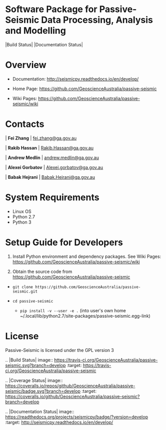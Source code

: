 Software Package for Passive-Seismic Data Processing, Analysis and Modelling
==================================

|Build Status|  |Documentation Status|


Overview
========


- Documentation: http://seismicpy.readthedocs.io/en/develop/

- Home Page: https://github.com/GeoscienceAustralia/passive-seismic


- Wiki Pages: https://github.com/GeoscienceAustralia/passive-seismic/wiki



Contacts
==========

| **Fei Zhang**
| fei.zhang@ga.gov.au

| **Rakib Hassan**
| Rakib.Hassan@ga.gov.au


| **Andrew Medlin**
| andrew.medlin@ga.gov.au

| **Alexei Gorbatov**
| Alexei.gorbatov@ga.gov.au

| **Babak Hejrani**
| Babak.Hejrani@ga.gov.au


System Requirements
==========================

- Linux OS
- Python 2.7
- Python 3  

Setup Guide for Developers
==========================

1. Install Python environment and dependency packages. See Wiki Pages: https://github.com/GeoscienceAustralia/passive-seismic/wiki


2. Obtain the source code from https://github.com/GeoscienceAustralia/passive-seismic

-  ``git clone https://github.com/GeoscienceAustralia/passive-seismic.git``
- ``cd passive-seismic``

   - ``pip install -v --user -e .`` (into user's own home ~/.local/lib/python2.7/site-packages/passive-seismic.egg-link)
  


License
===============

Passive-Seismic is licensed under the GPL version 3



.. |Build Status| image:: https://travis-ci.org/GeoscienceAustralia/passive-seismic.svg?branch=develop
   :target: https://travis-ci.org/GeoscienceAustralia/passive-seismic
   
.. |Coverage Status| image:: https://coveralls.io/repos/github/GeoscienceAustralia/passive-seismic/badge.svg?branch=develop
   :target: https://coveralls.io/github/GeoscienceAustralia/passive-seismic?branch=develop

.. |Documentation Status| image:: https://readthedocs.org/projects/seismicpy/badge/?version=develop
   :target: http://seismicpy.readthedocs.io/en/develop/


